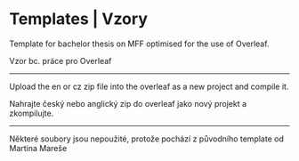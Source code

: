 # Templates | Vzory

Template for bachelor thesis on MFF optimised for the use of Overleaf. 

Vzor bc. práce pro Overleaf


----------------
Upload the en or cz zip file into the overleaf as a new project and compile it.

Nahrajte český nebo anglický zip do overleaf jako nový projekt a zkompilujte.

---------
Některé soubory jsou nepoužité, protože pochází z původního template od Martina Mareše
